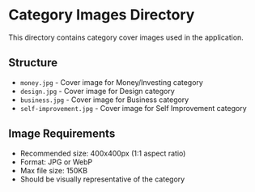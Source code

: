 # Category Images Directory

This directory contains category cover images used in the application.

## Structure

- `money.jpg` - Cover image for Money/Investing category
- `design.jpg` - Cover image for Design category
- `business.jpg` - Cover image for Business category
- `self-improvement.jpg` - Cover image for Self Improvement category

## Image Requirements

- Recommended size: 400x400px (1:1 aspect ratio)
- Format: JPG or WebP
- Max file size: 150KB
- Should be visually representative of the category 